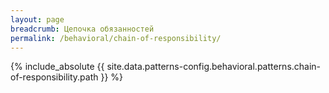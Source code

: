 ```yaml
---
layout: page
breadcrumb: Цепочка обязанностей
permalink: /behavioral/chain-of-responsibility/
---
```


{% include_absolute {{ site.data.patterns-config.behavioral.patterns.chain-of-responsibility.path }} %}

